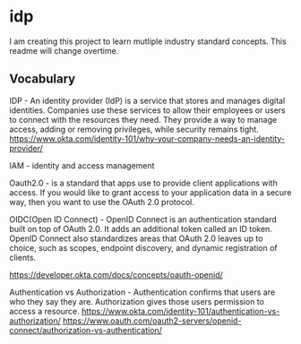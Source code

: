 # idp

I am creating this project to learn mutliple industry standard concepts. This readme will change overtime.


## Vocabulary

IDP - An identity provider (IdP) is a service that stores and manages digital identities. Companies use these services to allow their employees or users to connect with the resources they need. They provide a way to manage access, adding or removing privileges, while security remains tight.
https://www.okta.com/identity-101/why-your-company-needs-an-identity-provider/

IAM - identity and access management 

Oauth2.0 - is a standard that apps use to provide client applications with access. If you would like to grant access to your application data in a secure way, then you want to use the OAuth 2.0 protocol.

OIDC(Open ID Connect) - OpenID Connect is an authentication standard built on top of OAuth 2.0. It adds an additional token called an ID token. OpenID Connect also standardizes areas that OAuth 2.0 leaves up to choice, such as scopes, endpoint discovery, and dynamic registration of clients.

https://developer.okta.com/docs/concepts/oauth-openid/

Authentication vs Authorization - Authentication confirms that users are who they say they are. Authorization gives those users permission to access a resource.
https://www.okta.com/identity-101/authentication-vs-authorization/
https://www.oauth.com/oauth2-servers/openid-connect/authorization-vs-authentication/

